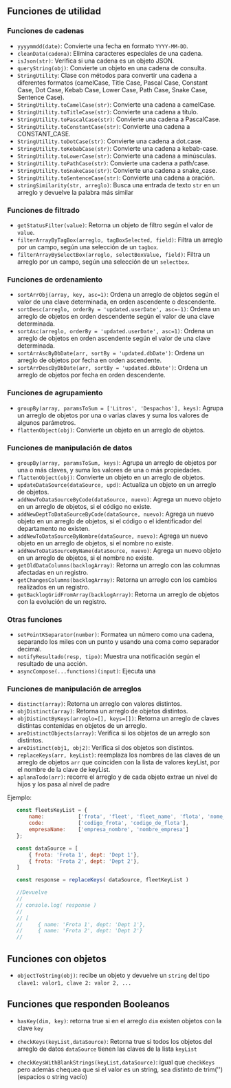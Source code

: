 ## Funciones de utilidad

### Funciones de cadenas

- `yyyymmdd(date)`: Convierte una fecha en formato `YYYY-MM-DD`.
- `cleanData(cadena)`: Elimina caracteres especiales de una cadena.
- `isJson(str)`: Verifica si una cadena es un objeto JSON.
- `queryString(obj)`: Convierte un objeto en una cadena de consulta.
- `StringUtility`: Clase con métodos para convertir una cadena a diferentes formatos (camelCase, Title Case, Pascal Case, Constant Case, Dot Case, Kebab Case, Lower Case, Path Case, Snake Case, Sentence Case).
- `StringUtility.toCamelCase(str)`: Convierte una cadena a camelCase.
- `StringUtility.toTitleCase(str)`: Convierte una cadena a título.
- `StringUtility.toPascalCase(str)`: Convierte una cadena a PascalCase.
- `StringUtility.toConstantCase(str)`: Convierte una cadena a CONSTANT_CASE.
- `StringUtility.toDotCase(str)`: Convierte una cadena a dot.case.
- `StringUtility.toKebabCase(str)`: Convierte una cadena a kebab-case.
- `StringUtility.toLowerCase(str)`: Convierte una cadena a minúsculas.
- `StringUtility.toPathCase(str)`: Convierte una cadena a path/case.
- `StringUtility.toSnakeCase(str)`: Convierte una cadena a snake_case.
- `StringUtility.toSentenceCase(str)`: Convierte una cadena a oración.
- `stringSimilarity(str, arreglo)`: Busca una entrada de texto `str` en un arreglo y devuelve la palabra más similar


### Funciones de filtrado

- `getStatusFilter(value)`: Retorna un objeto de filtro según el valor de `value`.
- `filterArrayByTagBox(arreglo, tagBoxSelected, field)`: Filtra un arreglo por un campo, según una selección de un `tagbox`.
- `filterArrayBySelectBox(arreglo, selectBoxValue, field)`: Filtra un arreglo por un campo, según una selección de un `selectbox`.

### Funciones de ordenamiento

- `sortArrObj(array, key, asc=1)`: Ordena un arreglo de objetos según el valor de una clave determinada, en orden ascendente o descendente.
- `sortDesc(arreglo, orderBy = 'updated.userDate', asc=-1)`: Ordena un arreglo de objetos en orden descendente según el valor de una clave determinada.
- `sortAsc(arreglo, orderBy = 'updated.userDate', asc=1)`: Ordena un arreglo de objetos en orden ascendente según el valor de una clave determinada.
- `sortArrAscByDbDate(arr, sortBy = 'updated.dbDate')`: Ordena un arreglo de objetos por fecha en orden ascendente.
- `sortArrDescByDbDate(arr, sortBy = 'updated.dbDate')`: Ordena un arreglo de objetos por fecha en orden descendente.

### Funciones de agrupamiento

- `groupBy(array, paramsToSum = ['Litros', 'Despachos'], keys)`: Agrupa un arreglo de objetos por una o varias claves y suma los valores de algunos parámetros.
- `flattenObject(obj)`: Convierte un objeto en un arreglo de objetos.


### Funciones de manipulación de datos

- `groupBy(array, paramsToSum, keys)`: Agrupa un arreglo de objetos por una o más claves, y suma los valores de una o más propiedades.
- `flattenObject(obj)`: Convierte un objeto en un arreglo de objetos.
- `updateDataSource(dataSource, upd)`: Actualiza un objeto en un arreglo de objetos.
- `addNewToDataSourceByCode(dataSource, nuevo)`: Agrega un nuevo objeto en un arreglo de objetos, si el código no existe.
- `addNewDeptToDataSourceByCode(dataSource, nuevo)`: Agrega un nuevo objeto en un arreglo de objetos, si el código o el identificador del departamento no existen.
- `addNewToDataSourceByNombre(dataSource, nuevo)`: Agrega un nuevo objeto en un arreglo de objetos, si el nombre no existe.
- `addNewToDataSourceByName(dataSource, nuevo)`: Agrega un nuevo objeto en un arreglo de objetos, si el nombre no existe.
- `getOldDataColumns(backlogArray)`: Retorna un arreglo con las columnas afectadas en un registro.
- `getChangesColumns(backlogArray)`: Retorna un arreglo con los cambios realizados en un registro.
- `getBacklogGridFromArray(backlogArray)`: Retorna un arreglo de objetos con la evolución de un registro.

### Otras funciones

- `setPointKSeparator(number)`: Formatea un número como una cadena, separando los miles con un punto y usando una coma como separador decimal.
- `notifyResultado(resp, tipo)`: Muestra una notificación según el resultado de una acción.
- `asyncCompose(...functions)(input)`: Ejecuta una

### Funciones de manipulación de arreglos

- `distinct(array)`: Retorna un arreglo con valores distintos.
- `objDistinct(array)`: Retorna un arreglo de objetos distintos.
- `objDistinctByKeys(arreglo=[], keys=[])`: Retorna un arreglo de claves distintas contenidas en objetos de un arreglo.
- `areDistinctObjects(array)`: Verifica si los objetos de un arreglo son distintos.
- `areDistinct(obj1, obj2)`: Verifica si dos objetos son distintos.
- `replaceKeys(arr, keyList)`: reemplaza los nombres de las claves de un arreglo de objetos `arr` que coinciden con la lista de valores keyList, por el nombre de la clave de keyList.
- `aplanaTodo(arr)`: recorre el arreglo y de cada objeto extrae un nivel de hijos y los pasa al nivel de padre
 
 Ejemplo:

 ```javascript
    const fleetsKeyList = {
        name:           ['frota', 'fleet', 'fleet_name', 'flota', 'nome_frota'],
        code:           ['codigo_frota', 'codigo_de_flota'],
        empresaName:    ['empresa_nombre', 'nombre_empresa']
    };

    const dataSource = [
        { frota: 'Frota 1', dept: 'Dept 1'},
        { frota: 'Frota 2', dept: 'Dept 2'},
    ]

    const response = replaceKeys( dataSource, fleetKeyList )

    //Devuelve
    //
    // console.log( response )
    //
    // [
    //     { name: 'Frota 1', dept: 'Dept 1'},
    //     { name: 'Frota 2', dept: 'Dept 2'}
    // 
 ```

## Funciones con objetos

- `objectToString(obj)`: recibe un objeto y devuelve un `string` del tipo `clave1: valor1, clave 2: valor 2, ...`


## Funciones que responden Booleanos


- `hasKey(dim, key)`: retorna true si en el arreglo `dim` existen objetos con la clave `key`
- `checkKeys(keyList,dataSource)`: Retorna true si todos los objetos del arreglo de datos `dataSource` tienen las claves de la lista `keyList`

- `checkKeysWithBlankStrings(keyList,dataSource)`: igual que `checkKeys` pero además chequea que si el valor es un string, sea distinto de trim('') (espacios o string vacío)